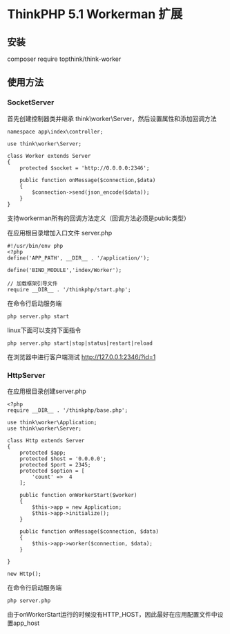 ThinkPHP 5.1 Workerman 扩展
===============

## 安装
composer require topthink/think-worker

## 使用方法

### SocketServer

首先创建控制器类并继承 think\worker\Server，然后设置属性和添加回调方法

~~~
namespace app\index\controller;

use think\worker\Server;

class Worker extends Server
{
	protected $socket = 'http://0.0.0.0:2346';

	public function onMessage($connection,$data)
	{
		$connection->send(json_encode($data));
	}
}
~~~
支持workerman所有的回调方法定义（回调方法必须是public类型）


在应用根目录增加入口文件 server.php

~~~
#!/usr/bin/env php
<?php
define('APP_PATH', __DIR__ . '/application/');

define('BIND_MODULE','index/Worker');

// 加载框架引导文件
require __DIR__ . '/thinkphp/start.php';
~~~

在命令行启动服务端
~~~
php server.php start
~~~


linux下面可以支持下面指令
~~~
php server.php start|stop|status|restart|reload
~~~

在浏览器中进行客户端测试
http://127.0.0.1:2346/?id=1

### HttpServer

在应用根目录创建server.php

~~~
<?php
require __DIR__ . '/thinkphp/base.php';

use think\worker\Application;
use think\worker\Server;

class Http extends Server
{
    protected $app;
    protected $host = '0.0.0.0';
    protected $port = 2345;
    protected $option = [
    	'count'	=>	4
    ];

    public function onWorkerStart($worker)
    {
        $this->app = new Application;
        $this->app->initialize();
    }

    public function onMessage($connection, $data)
    {
        $this->app->worker($connection, $data);
    }

}

new Http();
~~~

在命令行启动服务端
~~~
php server.php
~~~

由于onWorkerStart运行的时候没有HTTP_HOST，因此最好在应用配置文件中设置app_host